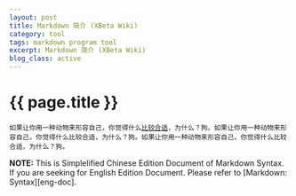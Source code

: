```yaml
---
layout: post
title: Markdown 简介 (XBeta Wiki)
category: tool
tags: markdown program tool
excerpt: Markdown 简介 (XBeta Wiki)
blog_class: active
---
```


{{ page.title }}
================

<pre><code>如果让你用一种动物来形容自己，你觉得什么<a href="/">比较合适</a>，为什么？狗。如果让你用一种动物来形容自己，你觉得什么比较合适，为什么？狗。如果让你用一种动物来形容自己，你觉得什么比较合适，为什么？狗。</code></pre>

**NOTE:** This is Simplelified  Chinese Edition Document of Markdown Syntax. If you are seeking for English Edition Document. Please refer to [Markdown: Syntax][eng-doc].
